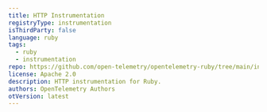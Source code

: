 ```yaml
---
title: HTTP Instrumentation
registryType: instrumentation
isThirdParty: false
language: ruby
tags:
  - ruby
  - instrumentation
repo: https://github.com/open-telemetry/opentelemetry-ruby/tree/main/instrumentation/http
license: Apache 2.0
description: HTTP instrumentation for Ruby.
authors: OpenTelemetry Authors
otVersion: latest
---
```

